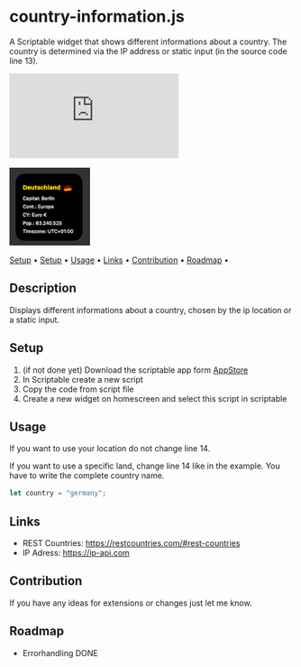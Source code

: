 # country-information.js
A Scriptable widget that shows different informations about a country. 
The country is determined via the IP address or static input (in the source code line 13).

![Visits Badge](https://badges.pufler.dev/visits/wickenico/country-information.js)

![exchangesRatesWidget](img/country-information-widget.png)

<p>
   <a href="#description">Setup</a> • 
   <a href="#setup">Setup</a> •
   <a href="#usage">Usage</a> •
   <a href="#links">Links</a> •
   <a href="#contribution">Contribution</a> •
   <a href="#roadmap">Roadmap</a> •
 </p>

## Description
Displays different informations about a country, chosen by the ip location or a static input.

## Setup

1. (if not done yet) Download the scriptable app form [AppStore](https://apps.apple.com/de/app/scriptable/id1405459188)
2. In Scriptable create a new script
3. Copy the code from script file
4. Create a new widget on homescreen and select this script in scriptable

## Usage
If you want to use your location do not change line 14.

If you want to use a specific land, change line 14 like in the example. You have to write the complete country name.
```javascript
let country = "germany"; 
```

## Links
- REST Countries: https://restcountries.com/#rest-countries
- IP Adress: https://ip-api.com


## Contribution

If you have any ideas for extensions or changes just let me know.

## Roadmap
- Errorhandling DONE
